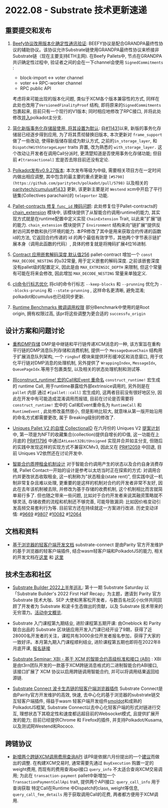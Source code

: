 # 2022.08 - Substrate 技术更新速递

## 重要提交和发布

1. [Beefy协议改用版本化确定性通讯验证](https://github.com/paritytech/substrate/pull/11962): BEEFY协议是配合GRANDPA最终性协议的辅助协议。该协议允许Substrate链使用GRANDPA最终性协议来桥接非Substrate链（现在主要支持ETH主网). 在Beefy Pallets中, 节点在GRANDPA共识确定性过程中, 验证者之间的会在一下channel会使用 `SignedCommitments` :
   
   - block-import <-> voter channel
   - voter <-> RPC-worker channel
   - RPC public API
   
   考虑将来可能出现的版本化问题, 类似于XCM各个版本兼容性的方式, 同样在此处也改用了`VersionedFinalityProof` 结构, 即将原来的`SignedCommitments` 包裹起来, 目前只有一个现行的V1版本; 同时相应地修改了RPC接口, 并将此处修改[并入](https://github.com/paritytech/polkadot/pull/5852)polkadot主分支. 

2. [简化新版事务化存储层使用, 将其设置为默认](https://github.com/paritytech/substrate/pull/11918): 自[#11431](https://github.com/paritytech/substrate/pull/11431)以来, 新版的事务化存储层已经逐步得到应用, 为了将其贯彻替换旧版本, 本次更新对 `frame_support` 做了一些改动, 使得新版储存层成为默认方式, 之前的`in_storage_layer`, 和 `DispatchWithStorageLayer` traits 弃置, 改为熟悉的 `with_storage_layer.` 这个改动让开发者在调用Call分派时, 更清楚知道是否使用事务化存储功能; 但目前 `#[transactional]` 宏是否去除目前还没有定论.

3. [Polkadot发布v0.9.27版本](https://github.com/paritytech/polkadot/releases/tag/v0.9.27):  本次发布等级为中级, 需要相关项目方在一定时间内做出相应调整, 其中包含的最主要的重点更新是 `[#5798](https://github.com/paritytech/polkadot/pull/5798)` 以及相关的[paritytech/cumulus#1433](https://github.com/paritytech/cumulus/pull/1433) 更新, 该更新主要是对 `Westend` xcm中开启了平行链集(Collectives parachain)的 `teleporter` 功能.

4. [Pallet-contracts 修复 `func_id` 掩码问题](https://github.com/paritytech/substrate/pull/11985):  此处修复位于Pallet-contracts的 [chain_extension](https://paritytech.github.io/substrate/master/pallet_contracts/chain_extension/index.html#) 模块中, 该模块提供了从智能合约调用runtime的能力, 其实现方式就是在runtime配置中定义实现 `ChainExtension` Trait, 以此来"扩展"链的能力. `chain_extension` 模块提供了 `Environment` 结构来向"链扩展"提供反射访问其参数和执行环境的能力. 本PR修改了其中是用来获取合约传递的函数 id的方法, 它返回合约传递的 id 的两个最低有效字节，其他两个字节表示链扩展本身（调用此函数的代码）, 具体的修复就是将掩码扩展4位16进制.

5. [Contract 应用嵌套解码深度,默认值256](https://github.com/paritytech/substrate/pull/11991) pallet-contract 增加一个 `const MAX_DECODE_NESTING` 的u32常量, 用于定义嵌套的解码深度. 之前该嵌套深度没有pallet级的配置定义, 因此是由 `MAX_EXTRINSIC_DEPTH` 来限制, 但这个常量有可能在将来会修改, 因此增加 `MAX_DECODE_NESTING` 常量来单独定义.

6. [cli命令行标志优化](https://github.com/paritytech/substrate/pull/11934) 将cli的命令行标志 `--keep-blocks` 和 `--prunning` 优化为 `--blocks-pruning` 和 `--state-prunning` , 这样命名更清晰, 避免混淆; polkadot和cumulus也已经同步更新.

7. [Runtime Benchmarks 微调调用权限](https://github.com/paritytech/substrate/pull/12037) 部分Benchmark中使用的是Root origin, 拥有权限过高, 该pr将这些调整为更合适的 `successfu_origin`
   

## 设计方案和问题讨论

* [重构DMP存储](https://github.com/paritytech/polkadot/pull/5776) DMP是中继链和平行链传递XCM消息的一种, 该方案旨在重构平行链的DMP消息队列存储和消费机制, 提供一个 `MessageQueueChain` 结构用于扩展消息队列架构, 一个 `ringbuf` 模块来提供环形缓冲区和消息窗口, 用于优化平行链对DMP消息的处理机制, 另外提供了 `WrappingIndex`, `MessageIdx`, `QueuePageIdx`.等用于包裹类型, 以及相关的状态处理机制和测试等.

* [将construct_runtime! 宏的Call和Event 重命名](https://github.com/paritytech/substrate/pull/11981) `construct_runtime!` 宏生成的 runtime Call, 用于runtime暴露给外部extrinsice调用的, 另外则是在 `pallet` 内部 通过 `#[pallet::call]` 宏生成的, 这两者目前没有很好地区分, 因此在开发中有可能造成混淆调用而报错, 目前在讨论是否需要将 `construct_runtime!` 宏中的 Call和Event重命名为 `RuntimeCall` 和 `RuntimeEvent` , 此处修改虽然很小, 但是影响比较大, 就意味从第一版开始沿用的命名方式都需要更改, 属于 Breaking级别的修改了.

* [Uniques Pallet V2 的自增 CollectionaID](https://github.com/paritytech/substrate/pull/12059) 在六月份的 Uniques V2 [提案计划](https://github.com/paritytech/substrate/issues/11783)中, 第一项是为NFT的收藏集合(collection)提供自增长的ID值, 这一功能在上月底的 [PR#11796](https://github.com/paritytech/substrate/pull/11796) 中通过`AtLeast32BitUnsigned` 实现并合并如主分支, 但随后的实践中发现这样的实现方式不兼容XCMv3, 因此又在 [PR#12059](https://github.com/paritytech/substrate/pull/12059) 中回退, 目前 Uniques V2依然还在讨论开发中.

* [智能合约质押租金机制设计](https://github.com/paritytech/substrate/pull/12083) 对于智能合约调用产生的状态以及合约自身消费存储, Pallet Contact一开始的设计是参考以太坊当时正在探索的方式: 对调用合约并更改状态收取租金, 这一机制称为"状态租金(state rent)", 但实践中这一机制非常复杂且难以处理, 更重要的是这样的机制对合约的开发者非常不友好, 因此在去年该机制被去除, 并修改为基于存储的收费机制, 这个机制相比而言就简单易行多了. 但也随之带来一些问题, 比如对于合约开发者来说其融资策略就不够灵活, 存储收费的流程和机制还不够完善, 可能导致漏洞: 比如因价格变动引发高频交易套利行为等. 目前官方还在持续就这一方案进行改进. 历史变动详情: #[9669](https://github.com/paritytech/substrate/pull/9669) #[9807](https://github.com/paritytech/substrate/issues/9807) #[10082](https://github.com/paritytech/substrate/pull/10082) #[12064](https://github.com/paritytech/substrate/issues/12064)


## 文档和资料
* [基于浏览器的轻客户端开发文档](https://github.com/paritytech/substrate-connect) substrate-connect 是由Parity 官方开发维护的基于浏览器的轻客户端插件, 结合wasm轻客户端和PolkadotJS的能力, 相关的开发文档在[这里](https://paritytech.github.io/substrate-connect/) 和 [这里](https://github.com/paritytech/substrate-connect)


## 技术生态和社区

* [Substrate Builder 2022上半年巡礼](https://www.youtube.com/watch?v=7QqGoLM9xDA&t=4484s): 第十一期 Substrate Saturday 以「Substrate Builder's 2022 First Half Recap」为主题，邀请到 Parity 官方 Substrate 技术大咖、SEP 大使和黑客松开发者，与数百名社区小伙伴共同回顾了开发者为 Substrate 和波卡生态做出的贡献，以及 Substrate 技术带来的无穷潜力。[活动中文概览](https://mp.weixin.qq.com/s/A-WjesCRWbp5h1zpBygHgw).  

* Substrate 入门课程第九期结业, 进阶课程第五期开课:  由Oneblock 和 Parity 联合出品的 Substrate 区块链应用开发入门课已经开设了9期，获得了近28000名开发者的关注，课程共有3000余位开发者报名参加，获得了大家的一致好评。本月第九期入门课程顺利结业, 进阶课程第五期也即将在2022年8月底开课, [报名链接](https://jhp.h5.xeknow.com/s/Ka46y)

* [Substrate Seminar: XBI - 基于 XCM 的智能合约高级标准和接口 (ABI)](https://www.youtube.com/watch?v=9nBGSMs8XM8&list=PLp0_ueXY_enXRfoaW7sTudeQH10yDvFOS) : XBI是由t3rn团队开发的一款基于XCM跨链消息格式的二进制智能合约ABI接口, 该接口扩展了 XCM 协议以启用跨链调用智能合约, 并可以将调用结果返回给源链. 

* [Substrate Connect 波卡生态链的轻客户端浏览器插件](https://substrate.io/developers/substrate-connect/) Substrate Connect是由Pairity官方开发维护的高效, 快速, 去中心化的基于浏览器的substrate链交互轻客户端插件,  得益于wasm 轻客户端开发组件[smoldot](https://github.com/paritytech/smoldot/)和成熟的PolkadotJS框架, Substrate Connect以去中心化轻客户端的形式对链进行交互, 理想状态下其稳定性和速度都远超目前的Websocket模式, 且提供扩展开发的能力; 目前已经提供Chrome 和 Firefox的插件, 并支持Polkadot/Kusama, 以及测试网Westend和Rococo. 

## 跨链协议

* [新增两个跨链XCM调用费用查询API](https://github.com/paritytech/substrate/pull/11819) 该PR是依据六月份提出的一个[建议](https://github.com/paritytech/substrate/issues/11665)而做出的调整. 在构建XCM交易时, 通常需要先通过 `BuyExecution` 购置一定的weight费用, 而现有的费用查询api接口 `query_info` 不太适合查询XCM交易调用; 为此在 `transaction-payment` pallet中新增加一个 `TransactionPaymentCallApi` trait, 提供两个API接口: `query_call_info` 用于查询获取 特定Call在Runtime 中Dispatch的class, weight等信息, `query_call_fee_details` 用于获取调用Call的花费, 两者都方便用于XCM调用.

